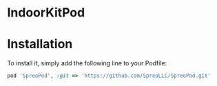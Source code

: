 # IndoorKitPod
# Installation
To install it, simply add the following line to your Podfile:

```ruby
pod 'SpreoPod', :git => 'https://github.com/SpreoLLC/SpreoPod.git'
```
